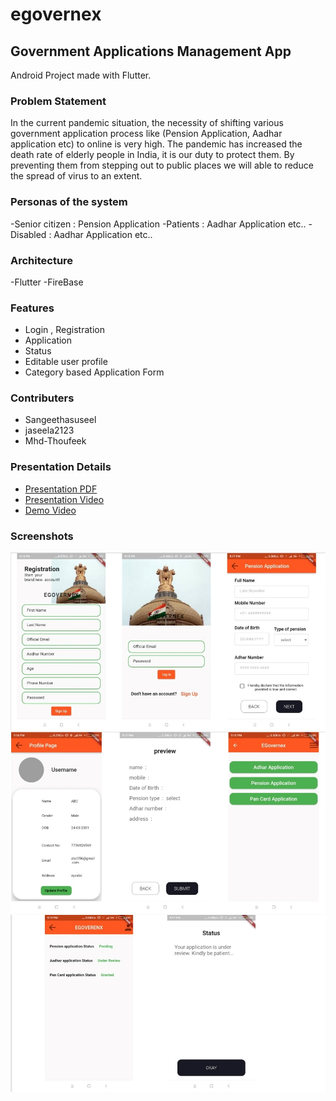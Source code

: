 # egovernex



## Government Applications Management App
Android Project made with Flutter.
### Problem Statement
In the current pandemic situation, the necessity of shifting various
government application process like (Pension Application, Aadhar
application etc) to online is very high.
The pandemic has increased the death rate of elderly people in India, it is our
duty to protect them. By preventing them from stepping out to public places
we will able to reduce the spread of virus to an extent.
### Personas of the system
-Senior citizen : Pension Application
-Patients       : Aadhar Application etc..
-Disabled       : Aadhar Application etc..
### Architecture
-Flutter
-FireBase

### Features
- Login , Registration
- Application 
- Status
- Editable user profile
- Category based Application Form
### Contributers
- Sangeethasuseel
- jaseela2123
- Mhd-Thoufeek
### Presentation Details
- [Presentation PDF](https://github.com/Sangeethasuseel/2022_IBM_Code_Challenge_Egovernex/blob/main/E-governex%20(2)%20(1).pdf)
- [Presentation Video](https://github.com/Sangeethasuseel/2022_IBM_Code_Challenge_Egovernex/blob/main/presentation_video.mp4)
- [Demo Video](https://github.com/Sangeethasuseel/2022_IBM_Code_Challenge_Egovernex/blob/main/Demo.mp4)

### Screenshots
<img  src="https://github.com/Sangeethasuseel/2022_IBM_Code_Challenge_Egovernex/blob/main/blob/login.jpeg">
<img  src="https://github.com/Sangeethasuseel/2022_IBM_Code_Challenge_Egovernex/blob/main/blob/second.jpeg">
<img  src="https://github.com/Sangeethasuseel/2022_IBM_Code_Challenge_Egovernex/blob/main/blob/third.jpeg">
